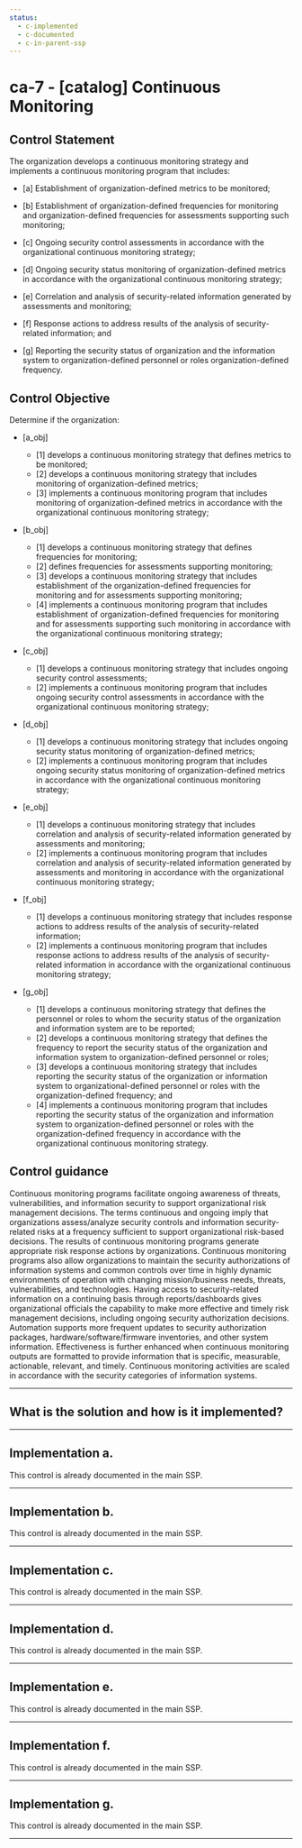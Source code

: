 ```yaml
---
status:
  - c-implemented
  - c-documented
  - c-in-parent-ssp
---
```


# ca-7 - \[catalog\] Continuous Monitoring

## Control Statement

The organization develops a continuous monitoring strategy and implements a continuous monitoring program that includes:

- \[a\] Establishment of organization-defined metrics to be monitored;

- \[b\] Establishment of organization-defined frequencies for monitoring and organization-defined frequencies for assessments supporting such monitoring;

- \[c\] Ongoing security control assessments in accordance with the organizational continuous monitoring strategy;

- \[d\] Ongoing security status monitoring of organization-defined metrics in accordance with the organizational continuous monitoring strategy;

- \[e\] Correlation and analysis of security-related information generated by assessments and monitoring;

- \[f\] Response actions to address results of the analysis of security-related information; and

- \[g\] Reporting the security status of organization and the information system to organization-defined personnel or roles organization-defined frequency.

## Control Objective

Determine if the organization:

- \[a_obj\]

  - \[1\] develops a continuous monitoring strategy that defines metrics to be monitored;
  - \[2\] develops a continuous monitoring strategy that includes monitoring of organization-defined metrics;
  - \[3\] implements a continuous monitoring program that includes monitoring of organization-defined metrics in accordance with the organizational continuous monitoring strategy;

- \[b_obj\]

  - \[1\] develops a continuous monitoring strategy that defines frequencies for monitoring;
  - \[2\] defines frequencies for assessments supporting monitoring;
  - \[3\] develops a continuous monitoring strategy that includes establishment of the organization-defined frequencies for monitoring and for assessments supporting monitoring;
  - \[4\] implements a continuous monitoring program that includes establishment of organization-defined frequencies for monitoring and for assessments supporting such monitoring in accordance with the organizational continuous monitoring strategy;

- \[c_obj\]

  - \[1\] develops a continuous monitoring strategy that includes ongoing security control assessments;
  - \[2\] implements a continuous monitoring program that includes ongoing security control assessments in accordance with the organizational continuous monitoring strategy;

- \[d_obj\]

  - \[1\] develops a continuous monitoring strategy that includes ongoing security status monitoring of organization-defined metrics;
  - \[2\] implements a continuous monitoring program that includes ongoing security status monitoring of organization-defined metrics in accordance with the organizational continuous monitoring strategy;

- \[e_obj\]

  - \[1\] develops a continuous monitoring strategy that includes correlation and analysis of security-related information generated by assessments and monitoring;
  - \[2\] implements a continuous monitoring program that includes correlation and analysis of security-related information generated by assessments and monitoring in accordance with the organizational continuous monitoring strategy;

- \[f_obj\]

  - \[1\] develops a continuous monitoring strategy that includes response actions to address results of the analysis of security-related information;
  - \[2\] implements a continuous monitoring program that includes response actions to address results of the analysis of security-related information in accordance with the organizational continuous monitoring strategy;

- \[g_obj\]

  - \[1\] develops a continuous monitoring strategy that defines the personnel or roles to whom the security status of the organization and information system are to be reported;
  - \[2\] develops a continuous monitoring strategy that defines the frequency to report the security status of the organization and information system to organization-defined personnel or roles;
  - \[3\] develops a continuous monitoring strategy that includes reporting the security status of the organization or information system to organizational-defined personnel or roles with the organization-defined frequency; and
  - \[4\] implements a continuous monitoring program that includes reporting the security status of the organization and information system to organization-defined personnel or roles with the organization-defined frequency in accordance with the organizational continuous monitoring strategy.

## Control guidance

Continuous monitoring programs facilitate ongoing awareness of threats, vulnerabilities, and information security to support organizational risk management decisions. The terms continuous and ongoing imply that organizations assess/analyze security controls and information security-related risks at a frequency sufficient to support organizational risk-based decisions. The results of continuous monitoring programs generate appropriate risk response actions by organizations. Continuous monitoring programs also allow organizations to maintain the security authorizations of information systems and common controls over time in highly dynamic environments of operation with changing mission/business needs, threats, vulnerabilities, and technologies. Having access to security-related information on a continuing basis through reports/dashboards gives organizational officials the capability to make more effective and timely risk management decisions, including ongoing security authorization decisions. Automation supports more frequent updates to security authorization packages, hardware/software/firmware inventories, and other system information. Effectiveness is further enhanced when continuous monitoring outputs are formatted to provide information that is specific, measurable, actionable, relevant, and timely. Continuous monitoring activities are scaled in accordance with the security categories of information systems.

______________________________________________________________________

## What is the solution and how is it implemented?

<!-- Please leave this section blank and enter implementation details in the parts below. -->

______________________________________________________________________

## Implementation a.

This control is already documented in the main SSP.

______________________________________________________________________

## Implementation b.

This control is already documented in the main SSP.

______________________________________________________________________

## Implementation c.

This control is already documented in the main SSP.

______________________________________________________________________

## Implementation d.

This control is already documented in the main SSP.

______________________________________________________________________

## Implementation e.

This control is already documented in the main SSP.

______________________________________________________________________

## Implementation f.

This control is already documented in the main SSP.

______________________________________________________________________

## Implementation g.

This control is already documented in the main SSP.

______________________________________________________________________
